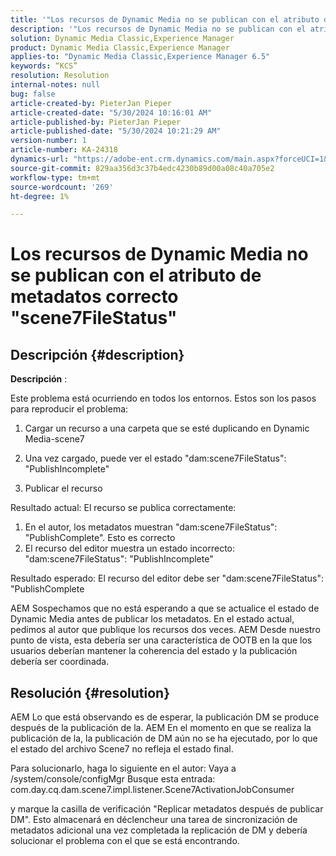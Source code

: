 ```yaml
---
title: '"Los recursos de Dynamic Media no se publican con el atributo de metadatos \"scene7FileStatus\" correcto'
description: '"Los recursos de Dynamic Media no se publican con el atributo de metadatos \"scene7FileStatus\" correcto'
solution: Dynamic Media Classic,Experience Manager
product: Dynamic Media Classic,Experience Manager
applies-to: "Dynamic Media Classic,Experience Manager 6.5"
keywords: “KCS”
resolution: Resolution
internal-notes: null
bug: false
article-created-by: PieterJan Pieper
article-created-date: "5/30/2024 10:16:01 AM"
article-published-by: PieterJan Pieper
article-published-date: "5/30/2024 10:21:29 AM"
version-number: 1
article-number: KA-24318
dynamics-url: "https://adobe-ent.crm.dynamics.com/main.aspx?forceUCI=1&pagetype=entityrecord&etn=knowledgearticle&id=4d61439c-6d1e-ef11-840a-6045bd06eea5"
source-git-commit: 829aa356d3c37b4edc4230b89d00a08c40a705e2
workflow-type: tm+mt
source-wordcount: '269'
ht-degree: 1%

---
```


# Los recursos de Dynamic Media no se publican con el atributo de metadatos correcto &quot;scene7FileStatus&quot;

## Descripción {#description}


<b>Descripción</b> :

Este problema está ocurriendo en todos los entornos.
Estos son los pasos para reproducir el problema:

1. Cargar un recurso a una carpeta que se esté duplicando en Dynamic Media-scene7

2. Una vez cargado, puede ver el estado &quot;dam:scene7FileStatus&quot;: &quot;PublishIncomplete&quot;

3. Publicar el recurso

Resultado actual: El recurso se publica correctamente:
1. En el autor, los metadatos muestran &quot;dam:scene7FileStatus&quot;: &quot;PublishComplete&quot;. Esto es correcto
2. El recurso del editor muestra un estado incorrecto: &quot;dam:scene7FileStatus&quot;: &quot;PublishIncomplete&quot;

Resultado esperado: El recurso del editor debe ser &quot;dam:scene7FileStatus&quot;: &quot;PublishComplete

AEM Sospechamos que no está esperando a que se actualice el estado de Dynamic Media antes de publicar los metadatos. En el estado actual, pedimos al autor que publique los recursos dos veces. AEM Desde nuestro punto de vista, esta debería ser una característica de OOTB en la que los usuarios deberían mantener la coherencia del estado y la publicación debería ser coordinada.


## Resolución {#resolution}


AEM Lo que está observando es de esperar, la publicación DM se produce después de la publicación de la. AEM En el momento en que se realiza la publicación de la, la publicación de DM aún no se ha ejecutado, por lo que el estado del archivo Scene7 no refleja el estado final.

Para solucionarlo, haga lo siguiente en el autor: Vaya a /system/console/configMgr Busque esta entrada: com.day.cq.dam.scene7.impl.listener.Scene7ActivationJobConsumer

y marque la casilla de verificación &quot;Replicar metadatos después de publicar DM&quot;.
Esto almacenará en déclencheur una tarea de sincronización de metadatos adicional una vez completada la replicación de DM y debería solucionar el problema con el que se está encontrando.
